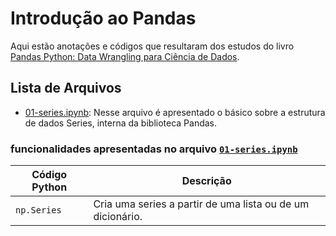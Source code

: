 # Introdução ao Pandas

Aqui estão anotações e códigos que resultaram dos estudos do livro [Pandas Python: Data Wrangling para Ciência de Dados](https://www.amazon.com.br/Pandas-Python-Wrangling-Ci%C3%AAncia-Dados-ebook/dp/B084637XKX/ref=sr_1_2?__mk_pt_BR=%C3%85M%C3%85%C5%BD%C3%95%C3%91&crid=P0UJOGD7NZZF&dchild=1&keywords=pandas+python&qid=1616932078&sprefix=pandas+pytho%2Caps%2C335&sr=8-2).

## Lista de Arquivos

* [01-series.ipynb](#): Nesse arquivo é apresentado o básico sobre a estrutura de dados Series, interna da biblioteca Pandas.

### funcionalidades apresentadas no arquivo [`01-series.ipynb`](#)

Código Python       | Descrição
--------------------|----------
`np.Series`         | Cria uma series a partir de uma lista ou de um dicionário.